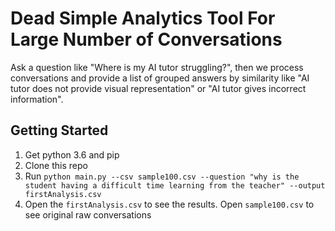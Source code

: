 # Dead Simple Analytics Tool For Large Number of Conversations

Ask a question like "Where is my AI tutor struggling?", then we process conversations and provide a list of grouped answers by similarity like "AI tutor does not provide visual representation" or "AI tutor gives incorrect information".

## Getting Started

1. Get python 3.6 and pip
2. Clone this repo
3. Run `python main.py --csv sample100.csv --question "why is the student having a difficult time learning from the teacher" --output firstAnalysis.csv`
4. Open the `firstAnalysis.csv` to see the results. Open `sample100.csv` to see original raw conversations
